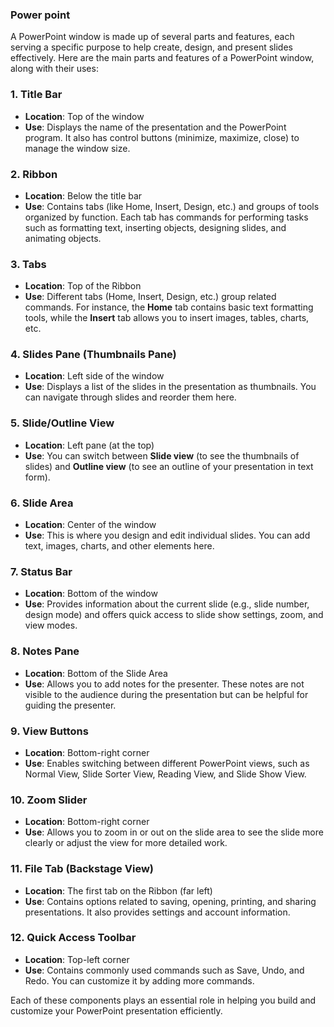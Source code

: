 ### Power point
A PowerPoint window is made up of several parts and features, each serving a specific purpose to help create, design, and present slides effectively. Here are the main parts and features of a PowerPoint window, along with their uses:

### 1. **Title Bar**

- **Location**: Top of the window
- **Use**: Displays the name of the presentation and the PowerPoint program. It also has control buttons (minimize, maximize, close) to manage the window size.

### 2. **Ribbon**

- **Location**: Below the title bar
- **Use**: Contains tabs (like Home, Insert, Design, etc.) and groups of tools organized by function. Each tab has commands for performing tasks such as formatting text, inserting objects, designing slides, and animating objects.

### 3. **Tabs**

- **Location**: Top of the Ribbon
- **Use**: Different tabs (Home, Insert, Design, etc.) group related commands. For instance, the **Home** tab contains basic text formatting tools, while the **Insert** tab allows you to insert images, tables, charts, etc.

### 4. **Slides Pane (Thumbnails Pane)**

- **Location**: Left side of the window
- **Use**: Displays a list of the slides in the presentation as thumbnails. You can navigate through slides and reorder them here.

### 5. **Slide/Outline View**

- **Location**: Left pane (at the top)
- **Use**: You can switch between **Slide view** (to see the thumbnails of slides) and **Outline view** (to see an outline of your presentation in text form).

### 6. **Slide Area**

- **Location**: Center of the window
- **Use**: This is where you design and edit individual slides. You can add text, images, charts, and other elements here.

### 7. **Status Bar**

- **Location**: Bottom of the window
- **Use**: Provides information about the current slide (e.g., slide number, design mode) and offers quick access to slide show settings, zoom, and view modes.

### 8. **Notes Pane**

- **Location**: Bottom of the Slide Area
- **Use**: Allows you to add notes for the presenter. These notes are not visible to the audience during the presentation but can be helpful for guiding the presenter.

### 9. **View Buttons**

- **Location**: Bottom-right corner
- **Use**: Enables switching between different PowerPoint views, such as Normal View, Slide Sorter View, Reading View, and Slide Show View.

### 10. **Zoom Slider**

- **Location**: Bottom-right corner
- **Use**: Allows you to zoom in or out on the slide area to see the slide more clearly or adjust the view for more detailed work.

### 11. **File Tab (Backstage View)**

- **Location**: The first tab on the Ribbon (far left)
- **Use**: Contains options related to saving, opening, printing, and sharing presentations. It also provides settings and account information.

### 12. **Quick Access Toolbar**

- **Location**: Top-left corner
- **Use**: Contains commonly used commands such as Save, Undo, and Redo. You can customize it by adding more commands.

Each of these components plays an essential role in helping you build and customize your PowerPoint presentation efficiently.
